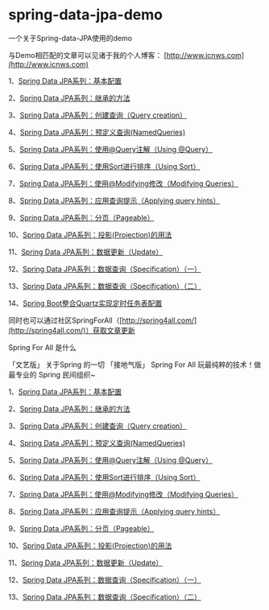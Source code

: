 # spring-data-jpa-demo
一个关于Spring-data-JPA使用的demo

与Demo相匹配的文章可以见诸于我的个人博客：
[http://www.icnws.com](http://www.icnws.com)

1、[Spring Data JPA系列：基本配置](http://www.icnws.com/2017/spring-data-jpa-basic-config/)

2、[Spring Data JPA系列：继承的方法](http://www.icnws.com/2017/spring-data-jpa-inheirit-functions/)

3、[Spring Data JPA系列：创建查询（Query creation）](http://www.icnws.com/2017/spring-data-jpa-query-creation/)

4、[Spring Data JPA系列：预定义查询(NamedQueries)](http://www.icnws.com/2017/spring-data-jpa-namedqueries/)

5、[Spring Data JPA系列：使用@Query注解（Using @Query）](http://www.icnws.com/2017/spring-data-jpa-useing-query/)

6、[Spring Data JPA系列：使用Sort进行排序（Using Sort）](http://www.icnws.com/2017/spring-data-jpa-useing-sort/)

7、[Spring Data JPA系列：使用@Modifying修改（Modifying Queries）](http://www.icnws.com/2017/spring-data-jpa-modifying-query/)

8、[Spring Data JPA系列：应用查询提示（Applying query hints）](http://www.icnws.com/2017/spring-data-jpa-applying-query-hints/)

9、[Spring Data JPA系列：分页（Pageable）](http://www.icnws.com/2017/spring-data-jpa-pageable/)

10、[Spring Data JPA系列：投影(Projection)的用法](http://www.icnws.com/2017/spring-data-jpa-Projection/)

11、[Spring Data JPA系列：数据更新（Update）](http://www.icnws.com/2017/spring-data-jpa-update/)

12、[Spring Data JPA系列：数据查询（Specification）（一）](http://www.icnws.com/2017/spring-data-jpa-Specification-1st/)

13、[Spring Data JPA系列：数据查询（Specification）（二）](http://www.icnws.com/2017/spring-data-jpa-Specification-2nd/)

14、[Spring Boot整合Quartz实现定时任务表配置](http://www.icnws.com/2017/145-spring-boot-quartz-editable/)

同时也可以通过社区SpringForAll（[http://spring4all.com/](http://spring4all.com/)）获取文章更新

Spring For All 是什么

「文艺版」
关于Spring 的一切
「接地气版」
Spring For All 玩最纯粹的技术！做最专业的 Spring 民间组织~

1、[Spring Data JPA系列：基本配置](http://spring4all.com/article/95)

2、[Spring Data JPA系列：继承的方法](http://spring4all.com/article/96)

3、[Spring Data JPA系列：创建查询（Query creation）](http://spring4all.com/article/98)

4、[Spring Data JPA系列：预定义查询(NamedQueries)](http://spring4all.com/article/100)

5、[Spring Data JPA系列：使用@Query注解（Using @Query）](http://spring4all.com/article/104)

6、[Spring Data JPA系列：使用Sort进行排序（Using Sort）](http://spring4all.com/article/105)

7、[Spring Data JPA系列：使用@Modifying修改（Modifying Queries）](http://spring4all.com/article/110)

8、[Spring Data JPA系列：应用查询提示（Applying query hints）](http://spring4all.com/article/114)

9、[Spring Data JPA系列：分页（Pageable）](http://spring4all.com/article/118)

10、[Spring Data JPA系列：投影(Projection)的用法](http://spring4all.com/article/119)

11、[Spring Data JPA系列：数据更新（Update）](http://spring4all.com/article/128)

12、[Spring Data JPA系列：数据查询（Specification）（一）](http://spring4all.com/article/133)

13、[Spring Data JPA系列：数据查询（Specification）（二）](http://spring4all.com/article/139)
